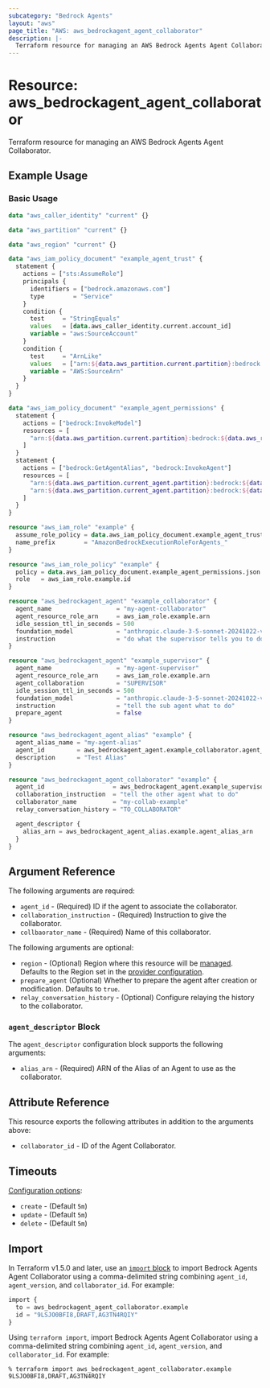 ```yaml
---
subcategory: "Bedrock Agents"
layout: "aws"
page_title: "AWS: aws_bedrockagent_agent_collaborator"
description: |-
  Terraform resource for managing an AWS Bedrock Agents Agent Collaborator.
---
```

# Resource: aws_bedrockagent_agent_collaborator

Terraform resource for managing an AWS Bedrock Agents Agent Collaborator.

## Example Usage

### Basic Usage

```terraform
data "aws_caller_identity" "current" {}

data "aws_partition" "current" {}

data "aws_region" "current" {}

data "aws_iam_policy_document" "example_agent_trust" {
  statement {
    actions = ["sts:AssumeRole"]
    principals {
      identifiers = ["bedrock.amazonaws.com"]
      type        = "Service"
    }
    condition {
      test     = "StringEquals"
      values   = [data.aws_caller_identity.current.account_id]
      variable = "aws:SourceAccount"
    }
    condition {
      test     = "ArnLike"
      values   = ["arn:${data.aws_partition.current.partition}:bedrock:${data.aws_region.current.name}:${data.aws_caller_identity.current.account_id}:agent/*"]
      variable = "AWS:SourceArn"
    }
  }
}

data "aws_iam_policy_document" "example_agent_permissions" {
  statement {
    actions = ["bedrock:InvokeModel"]
    resources = [
      "arn:${data.aws_partition.current.partition}:bedrock:${data.aws_region.current.name}::foundation-model/anthropic.claude-3-5-sonnet-20241022-v2:0",
    ]
  }
  statement {
    actions = ["bedrock:GetAgentAlias", "bedrock:InvokeAgent"]
    resources = [
      "arn:${data.aws_partition.current_agent.partition}:bedrock:${data.aws_region.current.name}:${data.aws_caller_identity.current.account_id}:agent/*",
      "arn:${data.aws_partition.current_agent.partition}:bedrock:${data.aws_region.current.name}:${data.aws_caller_identity.current.account_id}:agent-alias/*"
    ]
  }
}

resource "aws_iam_role" "example" {
  assume_role_policy = data.aws_iam_policy_document.example_agent_trust.json
  name_prefix        = "AmazonBedrockExecutionRoleForAgents_"
}

resource "aws_iam_role_policy" "example" {
  policy = data.aws_iam_policy_document.example_agent_permissions.json
  role   = aws_iam_role.example.id
}

resource "aws_bedrockagent_agent" "example_collaborator" {
  agent_name                  = "my-agent-collaborator"
  agent_resource_role_arn     = aws_iam_role.example.arn
  idle_session_ttl_in_seconds = 500
  foundation_model            = "anthropic.claude-3-5-sonnet-20241022-v2:0"
  instruction                 = "do what the supervisor tells you to do"
}

resource "aws_bedrockagent_agent" "example_supervisor" {
  agent_name                  = "my-agent-supervisor"
  agent_resource_role_arn     = aws_iam_role.example.arn
  agent_collaboration         = "SUPERVISOR"
  idle_session_ttl_in_seconds = 500
  foundation_model            = "anthropic.claude-3-5-sonnet-20241022-v2:0"
  instruction                 = "tell the sub agent what to do"
  prepare_agent               = false
}

resource "aws_bedrockagent_agent_alias" "example" {
  agent_alias_name = "my-agent-alias"
  agent_id         = aws_bedrockagent_agent.example_collaborator.agent_id
  description      = "Test Alias"
}

resource "aws_bedrockagent_agent_collaborator" "example" {
  agent_id                   = aws_bedrockagent_agent.example_supervisor.agent_id
  collaboration_instruction  = "tell the other agent what to do"
  collaborator_name          = "my-collab-example"
  relay_conversation_history = "TO_COLLABORATOR"

  agent_descriptor {
    alias_arn = aws_bedrockagent_agent_alias.example.agent_alias_arn
  }
}
```

## Argument Reference

The following arguments are required:

* `agent_id` - (Required) ID if the agent to associate the collaborator.
* `collaboration_instruction` - (Required) Instruction to give the collaborator.
* `collbaorator_name` - (Required) Name of this collaborator.

The following arguments are optional:

* `region` - (Optional) Region where this resource will be [managed](https://docs.aws.amazon.com/general/latest/gr/rande.html#regional-endpoints). Defaults to the Region set in the [provider configuration](https://registry.terraform.io/providers/hashicorp/aws/latest/docs#aws-configuration-reference).
* `prepare_agent` (Optional) Whether to prepare the agent after creation or modification. Defaults to `true`.
* `relay_conversation_history` - (Optional) Configure relaying the history to the collaborator.

### `agent_descriptor` Block

The `agent_descriptor` configuration block supports the following arguments:

* `alias_arn` - (Required) ARN of the Alias of an Agent to use as the collaborator.

## Attribute Reference

This resource exports the following attributes in addition to the arguments above:

* `collaborator_id` - ID of the Agent Collaborator.

## Timeouts

[Configuration options](https://developer.hashicorp.com/terraform/language/resources/syntax#operation-timeouts):

* `create` - (Default `5m`)
* `update` - (Default `5m`)
* `delete` - (Default `5m`)

## Import

In Terraform v1.5.0 and later, use an [`import` block](https://developer.hashicorp.com/terraform/language/import) to import Bedrock Agents Agent Collaborator using a comma-delimited string combining `agent_id`, `agent_version`, and `collaborator_id`. For example:

```terraform
import {
  to = aws_bedrockagent_agent_collaborator.example
  id = "9LSJO0BFI8,DRAFT,AG3TN4RQIY"
}
```

Using `terraform import`, import Bedrock Agents Agent Collaborator using a comma-delimited string combining `agent_id`, `agent_version`, and `collaborator_id`. For example:

```console
% terraform import aws_bedrockagent_agent_collaborator.example 9LSJO0BFI8,DRAFT,AG3TN4RQIY
```
